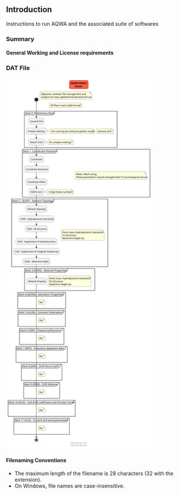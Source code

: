 
## Introduction

Instructions to run AQWA and the associated suite of softwares

### Summary

#### General Working and License requirements

### DAT File

<img src="flowcharts/aqwa_dat_file.svg" width=400, height=auto/>

#### Filenaming Conventions

- The maximum length of the filename is 28 characters (32 with the extension).
- On Windows, file names are case-insensitive.
